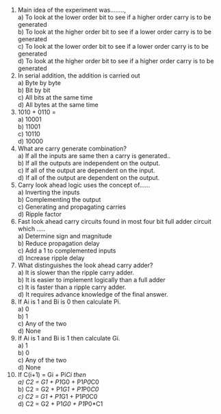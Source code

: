 1. Main idea of the experiment was........,</br>
 a) To look at the lower order bit to see if a higher order carry is to be generated</br>
 b) To look at the higher order bit to see if a lower order carry is to be generated</br>
 c) To look at the lower order bit to see if a lower order carry is to be generated</br>
 d) To look at the higher order bit to see if a higher order carry is to be generated</br>
2. In serial addition, the addition is carried out</br>
 a) Byte by byte</br>
 b) Bit by  bit</br>
 c) All bits at the same time</br> 
 d) All bytes at the same time
3. 1010 + 0110 =</br>
 a) 10001</br>
 b) 11001</br>
 c) 10110</br>
 d) 10000</br>
4. What are carry generate combination?</br>
 a) If all the inputs are same then a carry is generated..</br>
 b) If all the outputs are independent on the output.</br>
 c) If all of the output are dependent on the input.</br>
 d) If all of the output are dependent on the output.</br>
5. Carry look ahead logic uses the concept of...... </br>
 a) Inverting the inputs </br>
 b) Complementing the output</br>
 c) Generating and propagating carries</br>
 d) Ripple factor</br>
6. Fast look ahead carry circuits found in most four bit full adder circuit which .....</br>
 a) Determine sign and magnitude</br>
 b) Reduce propagation delay</br>
 c) Add a 1 to complemented inputs</br>
 d) Increase ripple delay</br>
7. What distinguishes the look ahead carry adder?</br>
 a) It is slower than the ripple carry adder.</br>
 b) It is easier to implement logically than a full adder</br>
 c) It is faster than a ripple carry adder.</br>
 d) It requires advance knowledge of the final answer.</br>
8. If Ai is 1 and Bi is 0 then calculate Pi.</br>
 a) 0</br>
 b) 1</br>
 c) Any of the two</br>
 d) None</br>
9. If Ai is 1 and Bi is 1 then calculate Gi.</br>
 a) 1</br>
 b) 0</br>
 c) Any of the two</br>
 d) None</br>
10. If C(i+1) = Gi + Pi*Ci then </br>
 a) C2 = G1 + P1*G0 + P1*P0*C0</br>
 b) C2 = G2 + P1*G1 + P1*P0*C0</br>
 c) C2 = G1 + P1*G1 + P1*P0*C0</br>
 d) C2 = G2 + P1*G0 + P1*P0*C1 </br>
